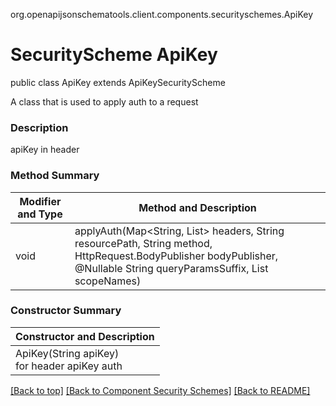 org.openapijsonschematools.client.components.securityschemes.ApiKey
# SecurityScheme ApiKey

public class  ApiKey
extends ApiKeySecurityScheme

A class that is used to apply auth to a request

### Description
apiKey in header

### Method Summary
| Modifier and Type | Method and Description |
| ----------------- | ---------------------- |
| void              | applyAuth(Map<String, List<String>> headers, String resourcePath, String method, HttpRequest.BodyPublisher bodyPublisher, @Nullable String queryParamsSuffix, List<String> scopeNames) |

### Constructor Summary
| Constructor and Description |
| --------------------------- |
| ApiKey(String apiKey)<br>for header apiKey auth |

[[Back to top]](#top) [[Back to Component Security Schemes]](../../../README.md#Component-SecuritySchemes) [[Back to README]](../../../README.md)
